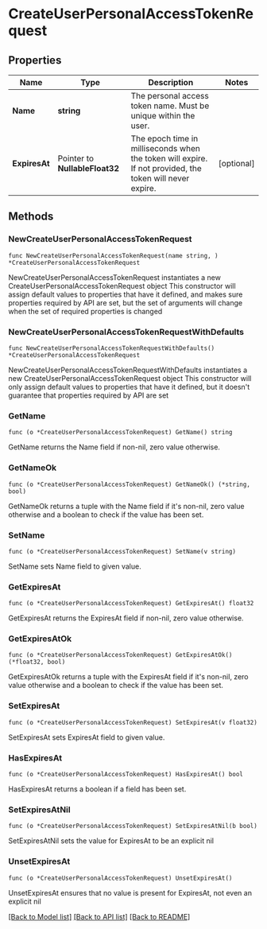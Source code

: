 # CreateUserPersonalAccessTokenRequest

## Properties

Name | Type | Description | Notes
------------ | ------------- | ------------- | -------------
**Name** | **string** | The personal access token name. Must be unique within the user. | 
**ExpiresAt** | Pointer to **NullableFloat32** | The epoch time in milliseconds when the token will expire. If not provided, the token will never expire. | [optional] 

## Methods

### NewCreateUserPersonalAccessTokenRequest

`func NewCreateUserPersonalAccessTokenRequest(name string, ) *CreateUserPersonalAccessTokenRequest`

NewCreateUserPersonalAccessTokenRequest instantiates a new CreateUserPersonalAccessTokenRequest object
This constructor will assign default values to properties that have it defined,
and makes sure properties required by API are set, but the set of arguments
will change when the set of required properties is changed

### NewCreateUserPersonalAccessTokenRequestWithDefaults

`func NewCreateUserPersonalAccessTokenRequestWithDefaults() *CreateUserPersonalAccessTokenRequest`

NewCreateUserPersonalAccessTokenRequestWithDefaults instantiates a new CreateUserPersonalAccessTokenRequest object
This constructor will only assign default values to properties that have it defined,
but it doesn't guarantee that properties required by API are set

### GetName

`func (o *CreateUserPersonalAccessTokenRequest) GetName() string`

GetName returns the Name field if non-nil, zero value otherwise.

### GetNameOk

`func (o *CreateUserPersonalAccessTokenRequest) GetNameOk() (*string, bool)`

GetNameOk returns a tuple with the Name field if it's non-nil, zero value otherwise
and a boolean to check if the value has been set.

### SetName

`func (o *CreateUserPersonalAccessTokenRequest) SetName(v string)`

SetName sets Name field to given value.


### GetExpiresAt

`func (o *CreateUserPersonalAccessTokenRequest) GetExpiresAt() float32`

GetExpiresAt returns the ExpiresAt field if non-nil, zero value otherwise.

### GetExpiresAtOk

`func (o *CreateUserPersonalAccessTokenRequest) GetExpiresAtOk() (*float32, bool)`

GetExpiresAtOk returns a tuple with the ExpiresAt field if it's non-nil, zero value otherwise
and a boolean to check if the value has been set.

### SetExpiresAt

`func (o *CreateUserPersonalAccessTokenRequest) SetExpiresAt(v float32)`

SetExpiresAt sets ExpiresAt field to given value.

### HasExpiresAt

`func (o *CreateUserPersonalAccessTokenRequest) HasExpiresAt() bool`

HasExpiresAt returns a boolean if a field has been set.

### SetExpiresAtNil

`func (o *CreateUserPersonalAccessTokenRequest) SetExpiresAtNil(b bool)`

 SetExpiresAtNil sets the value for ExpiresAt to be an explicit nil

### UnsetExpiresAt
`func (o *CreateUserPersonalAccessTokenRequest) UnsetExpiresAt()`

UnsetExpiresAt ensures that no value is present for ExpiresAt, not even an explicit nil

[[Back to Model list]](../README.md#documentation-for-models) [[Back to API list]](../README.md#documentation-for-api-endpoints) [[Back to README]](../README.md)


